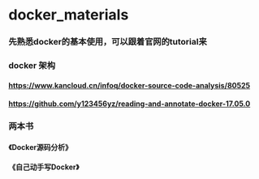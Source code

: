 # docker_materials
### 先熟悉docker的基本使用，可以跟着官网的tutorial来
### docker 架构
#### https://www.kancloud.cn/infoq/docker-source-code-analysis/80525
#### https://github.com/y123456yz/reading-and-annotate-docker-17.05.0
### 两本书
#### 《Docker源码分析》
#### 《自己动手写Docker》
